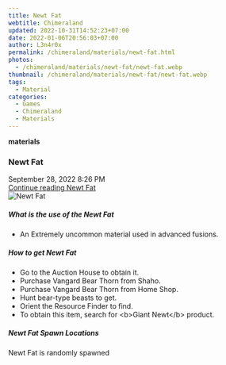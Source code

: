 ```yaml
---
title: Newt Fat
webtitle: Chimeraland
updated: 2022-10-31T14:52:23+07:00
date: 2022-01-06T20:56:03+07:00
author: L3n4r0x
permalink: /chimeraland/materials/newt-fat.html
photos:
  - /chimeraland/materials/newt-fat/newt-fat.webp
thumbnail: /chimeraland/materials/newt-fat/newt-fat.webp
tags:
  - Material
categories:
  - Games
  - Chimeraland
  - Materials
---
```


<section id="bootstrap-wrapper"><link rel="stylesheet" href="https://cdn.statically.io/gh/dimaslanjaka/Web-Manajemen/40ac3225/css/bootstrap-4.5-wrapper.css"/><div class="row g-0 border rounded overflow-hidden flex-md-row mb-4 shadow-sm position-relative"><div class="col p-4 d-flex flex-column position-static"><strong class="d-inline-block mb-2 text-success">materials</strong><h3 class="mb-0">Newt Fat</h3><div class="mb-1 text-muted">September 28, 2022 8:26 PM</div><a href="#" class="stretched-link d-none">Continue reading Newt Fat</a></div><div class="col-auto d-none d-lg-block"><img src="/chimeraland/materials/newt-fat/newt-fat.webp" alt="Newt Fat"/></div></div><div class="row"><div class="col-lg-6 col-12 mb-2"><div class="card"><div class="card-body"><h5 class="card-title">What is the use of the Newt Fat</h5><div class="card-text"><ul><li>An Extremely uncommon material used in advanced fusions.</li></ul></div></div></div></div><div class="col-lg-6 col-12 mb-2"><div class="card"><div class="card-body"><h5 class="card-title">How to get Newt Fat</h5><div class="card-text"><ul><li>Go to the Auction House to obtain it.</li><li>Purchase Vangard Bear Thorn from Shaho.</li><li>Purchase Vangard Bear Thorn from Home Shop.</li><li>Hunt bear-type beasts to get.</li><li>Orient the Resource Finder to find.</li><li>To obtain this item, search for &lt;b&gt;Giant Newt&lt;/b&gt; product.</li></ul></div></div></div></div><div class="col-12 mb-2"><h5>Newt Fat Spawn Locations</h5><p>Newt Fat is randomly spawned</p></div></div></section>